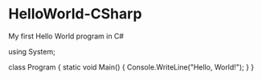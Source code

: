 # HelloWorld-CSharp
My first Hello World program in C#

using System;

class Program
{
    static void Main()
    {
        Console.WriteLine("Hello, World!");
    }
}

